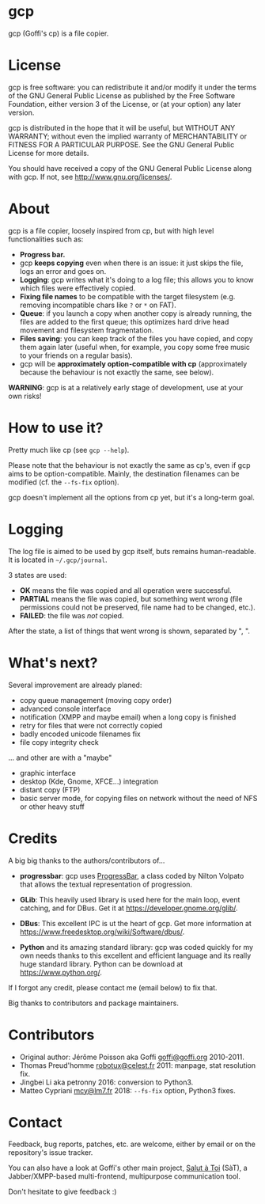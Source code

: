 gcp
===

gcp (Goffi's cp) is a file copier.


License
=======

gcp is free software: you can redistribute it and/or modify it under the terms
of the GNU General Public License as published by the Free Software Foundation,
either version 3 of the License, or (at your option) any later version.

gcp is distributed in the hope that it will be useful, but WITHOUT ANY
WARRANTY; without even the implied warranty of MERCHANTABILITY or FITNESS FOR A
PARTICULAR PURPOSE. See the GNU General Public License for more details.

You should have received a copy of the GNU General Public License along with
gcp. If not, see <http://www.gnu.org/licenses/>.


About
=====

gcp is a file copier, loosely inspired from cp, but with high level
functionalities such as:

- **Progress bar.**
- gcp **keeps copying** even when there is an issue: it just skips the file,
  logs an error and goes on.
- **Logging**: gcp writes what it's doing to a log file; this allows you to
  know which files were effectively copied.
- **Fixing file names** to be compatible with the target filesystem (e.g.
  removing incompatible chars like `?` or `*` on FAT).
- **Queue**: if you launch a copy when another copy is already running, the
  files are added to the first queue; this optimizes hard drive head movement
  and filesystem fragmentation.
- **Files saving**: you can keep track of the files you have copied, and copy
  them again later (useful when, for example, you copy some free music to your
  friends on a regular basis).
- gcp will be **approximately option-compatible with cp** (approximately
  because the behaviour is not exactly the same, see below).

**WARNING**: gcp is at a relatively early stage of development, use at your own
risks!


How to use it?
==============

Pretty much like cp (see `gcp --help`).

Please note that the behaviour is not exactly the same as cp's, even if gcp
aims to be option-compatible. Mainly, the destination filenames can be modified
(cf. the `--fs-fix` option).

gcp doesn't implement all the options from cp yet, but it's a long-term goal.


Logging
=======

The log file is aimed to be used by gcp itself, buts remains human-readable. It
is located in `~/.gcp/journal`.

3 states are used:
- **OK** means the file was copied and all operation were successful.
- **PARTIAL** means the file was copied, but something went wrong (file
  permissions could not be preserved, file name had to be changed, etc.).
- **FAILED**: the file was *not* copied.

After the state, a list of things that went wrong is shown, separated by ", ".


What's next?
============

Several improvement are already planed:
- copy queue management (moving copy order)
- advanced console interface
- notification (XMPP and maybe email) when a long copy is finished
- retry for files that were not correctly copied
- badly encoded unicode filenames fix
- file copy integrity check

... and other are with a "maybe"
- graphic interface
- desktop (Kde, Gnome, XFCE...) integration
- distant copy (FTP)
- basic server mode, for copying files on network without the need of NFS or
  other heavy stuff


Credits
=======

A big big thanks to the authors/contributors of...

* **progressbar**:
  gcp uses [ProgressBar](https://pypi.python.org/pypi/progressbar), a class
  coded by Nilton Volpato that allows the textual representation of
  progression.

* **GLib**:
  This heavily used library is used here for the main loop, event catching, and
  for DBus. Get it at <https://developer.gnome.org/glib/>.

* **DBus**:
  This excellent IPC is ut the heart of gcp. Get more information at
  <https://www.freedesktop.org/wiki/Software/dbus/>.

* **Python** and its amazing standard library:
  gcp was coded quickly for my own needs thanks to this excellent and efficient
  language and its really huge standard library. Python can be download at
  <https://www.python.org/>.

If I forgot any credit, please contact me (email below) to fix that.

Big thanks to contributors and package maintainers.


Contributors
============

* Original author: Jérôme Poisson aka Goffi <goffi@goffi.org> 2010-2011.
* Thomas Preud'homme <robotux@celest.fr> 2011: manpage, stat resolution fix.
* Jingbei Li aka petronny 2016: conversion to Python3.
* Matteo Cypriani <mcy@lm7.fr> 2018: `--fs-fix` option, Python3 fixes.


Contact
=======

Feedback, bug reports, patches, etc. are welcome, either by email or on the
repository's issue tracker.

You can also have a look at Goffi's other main project, [Salut à
Toi](https://www.salut-a-toi.org/) (SàT), a Jabber/XMPP-based multi-frontend,
multipurpose communication tool.

Don't hesitate to give feedback :)
